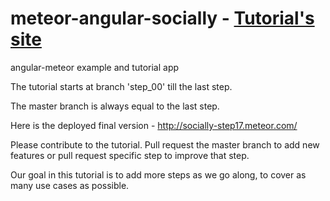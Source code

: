 # meteor-angular-socially - [Tutorial's site](http://angularjs.meteor.com/tutorial)
angular-meteor example and tutorial app

The tutorial starts at branch 'step_00' till the last step.

The master branch is always equal to the last step.

Here is the deployed final version - http://socially-step17.meteor.com/

Please contribute to the tutorial.
Pull request the master branch to add new features or pull request specific step to improve that step.

Our goal in this tutorial is to add more steps as we go along, to cover as many use cases as possible.
